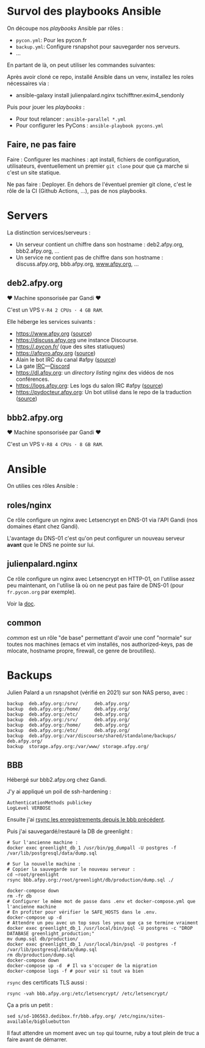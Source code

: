 # Survol des playbooks Ansible

On découpe nos *playbooks* Ansible par rôles :

- `pycon.yml`: Pour les pycon.fr
- `backup.yml`: Configure rsnapshot pour sauvegarder nos serveurs.
- ...

En partant de là, on peut utiliser les commandes suivantes:

Après avoir cloné ce repo, installé Ansible dans un venv, installez
les roles nécessaires via :

- ansible-galaxy install julienpalard.nginx tschifftner.exim4_sendonly

Puis pour jouer les *playbooks* :

- Pour tout relancer : `ansible-parallel *.yml`
- Pour configurer les PyCons : `ansible-playbook pycons.yml`


## Faire, ne pas faire

Faire : Configurer les machines : apt install, fichiers de
configuration, utilisateurs, éventuellement un premier `git clone`
pour que ça marche si c'est un site statique.

Ne pas faire : Deployer. En dehors de l'éventuel premier git clone,
c'est le rôle de la CI (Github Actions, ...), pas de nos playbooks.


# Servers

La distinction services/serveurs :

- Un serveur contient un chiffre dans son hostname : deb2.afpy.org,
  bbb2.afpy.org, …
- Un service ne contient pas de chiffre dans son hostname :
  discuss.afpy.org, bbb.afpy.org, www.afpy.org, …


## deb2.afpy.org

♥ Machine sponsorisée par Gandi ♥

C'est un VPS `V-R4 2 CPUs · 4 GB RAM`.

Elle héberge les services suivants :

- https://www.afpy.org ([source](https://github.com/AFPy/site))
- https://discuss.afpy.org une instance Discourse.
- [https://*.pycon.fr/*](https://pycon.fr/) (que des sites statiuques)
- https://afpyro.afpy.org ([source](https://github.com/AFPy/siteafpyro))
- Alain le bot IRC du canal #afpy ([source](https://github.com/AFPy/alain))
- La gate [IRC](https://afpy.org/irc)—[Discord](https://afpy.org/discord)
- https://dl.afpy.org: un *directory listing* nginx des vidéos de nos conférences.
- https://logs.afpy.org: Les logs du salon IRC #afpy ([source](https://github.com/AFPy/AfpyLogs/))
- https://pydocteur.afpy.org: Un bot utilisé dans le repo de la traduction ([source](https://github.com/AFPy/PyDocTeur))


## bbb2.afpy.org

♥ Machine sponsorisée par Gandi ♥

C'est un VPS `V-R8 4 CPUs · 8 GB RAM`.


# Ansible

On utilies ces rôles Ansible :


## roles/nginx

Ce rôle configure un nginx avec Letsencrypt en DNS-01 via l'API Gandi (nos domaines étant chez Gandi).

L'avantage du DNS-01 c'est qu'on peut configurer un nouveau serveur **avant** que le DNS ne pointe sur lui.


## julienpalard.nginx

Ce rôle configure un nginx avec Letsencrypt en HTTP-01, on l'utilise
assez peu maintenant, on l'utilise là où on ne peut pas faire de
DNS-01 (pour `fr.pycon.org` par exemple).

Voir la [doc](https://github.com/JulienPalard/ansible-role-nginx).


## common

*common* est un rôle "de base" permettant d'avoir une conf "normale"
sur toutes nos machines (emacs et vim installés, nos authorized-keys,
pas de mlocate, hostname propre, firewall, ce genre de broutilles).


# Backups

Julien Palard a un rsnapshot (vérifié en 2021) sur son NAS perso, avec :

```
backup  deb.afpy.org:/srv/      deb.afpy.org/
backup  deb.afpy.org:/home/     deb.afpy.org/
backup  deb.afpy.org:/etc/      deb.afpy.org/
backup  deb.afpy.org:/srv/      deb.afpy.org/
backup  deb.afpy.org:/home/     deb.afpy.org/
backup  deb.afpy.org:/etc/      deb.afpy.org/
backup  deb.afpy.org:/var/discourse/shared/standalone/backups/  deb.afpy.org/
backup  storage.afpy.org:/var/www/ storage.afpy.org/
```


## BBB

Hébergé sur bbb2.afpy.org chez Gandi.

J'y ai appliqué un poil de ssh-hardening :

    AuthenticationMethods publickey
    LogLevel VERBOSE

Ensuite j'ai [rsync les enregistrements depuis le bbb
précédent](https://docs.bigbluebutton.org/2.2/customize.html#transfer-published-recordings-from-another-server).

Puis j'ai sauvegardé/restauré la DB de greenlight :

    # Sur l'ancienne machine :
    docker exec greenlight_db_1 /usr/bin/pg_dumpall -U postgres -f /var/lib/postgresql/data/dump.sql

    # Sur la nouvelle machine :
    # Copier la sauvegarde sur le nouveau serveur :
    cd ~root/greenlight
    rsync bbb.afpy.org:/root/greenlight/db/production/dump.sql ./

    docker-compose down
    rm -fr db
    # Configurer le même mot de passe dans .env et docker-compose.yml que l'ancienne machine
    # En profiter pour vérifier le SAFE_HOSTS dans le .env.
    docker-compose up -d
    # Attendre un peu avec un top sous les yeux que ça se termine vraiment
    docker exec greenlight_db_1 /usr/local/bin/psql -U postgres -c "DROP DATABASE greenlight_production;"
    mv dump.sql db/production/
    docker exec greenlight_db_1 /usr/local/bin/psql -U postgres -f /var/lib/postgresql/data/dump.sql
    rm db/production/dump.sql
    docker-compose down
    docker-compose up -d  # Il va s'occuper de la migration
    docker-compose logs -f # pour voir si tout va bien

`rsync` des certificats TLS aussi :

    rsync -vah bbb.afpy.org:/etc/letsencrypt/ /etc/letsencrypt/

Ça a pris un petit :

    sed s/sd-106563.dedibox.fr/bbb.afpy.org/ /etc/nginx/sites-available/bigbluebutton

Il faut attendre un moment avec un `top` qui tourne, ruby a tout plein
de truc a faire avant de démarrer.
